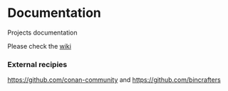 # Documentation
Projects documentation

Please check the [wiki](https://github.com/maurodelazeri/Documentation/wiki)


### External recipies

https://github.com/conan-community and https://github.com/bincrafters


